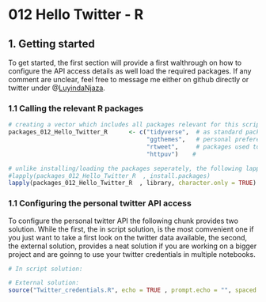 012 Hello Twitter - R
================

## 1\. Getting started

To get started, the first section will provide a first walthrough on how
to configure the API access details as well load the required packages.
If any comment are unclear, feel free to message me either on github
directly or twitter under
@[LuyindaNjaza](https://twitter.com/LuyindaNjaza).

### 1.1 Calling the relevant R packages

``` r
# creating a vector which includes all packages relevant for this script
packages_012_Hello_Twitter_R      <- c("tidyverse",  # as standard packages to call dplyr, ggplot2, ggthemes as one
                                       "ggthemes",   # personal preference; adds further optional themes to ggplot2
                                       "rtweet",     # packages used to access the twitter API
                                       "httpuv")    # 

# unlike installing/loading the packages seperately, the following lapply function from base R passes the fector to the install.packages and library function within two lines.
#lapply(packages_012_Hello_Twitter_R  , install.packages)                # install.packages()
lapply(packages_012_Hello_Twitter_R  , library, character.only = TRUE)   # library()
```

### 1.1 Configuring the personal twitter API access

To configure the personal twitter API the following chunk provides two
solution. While the first, the in script solution, is the most
comvenient one if you just want to take a first look on the twitter data
available, the second, the external solution, provides a neat solution
if you are working on a bigger project and are goinng to use your
twitter credentials in multiple notebooks.

``` r
# In script solution:

# External solution:
source("Twitter_credentials.R", echo = TRUE , prompt.echo = "", spaced = F)
```
